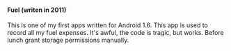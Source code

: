 #### Fuel (writen in 2011)
This is one of my first apps written for Android 1.6. This app is used to record all my fuel expenses. It's awful, the code is tragic, but works. Before lunch grant storage permissions manually. 
